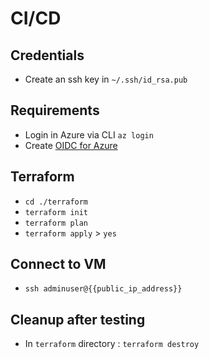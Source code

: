 # CI/CD

## Credentials

- Create an ssh key in `~/.ssh/id_rsa.pub`

## Requirements

- Login in Azure via CLI `az login`
- Create [OIDC for Azure](https://learn.microsoft.com/en-us/azure/developer/github/connect-from-azure?tabs=azure-cli%2Clinux)

## Terraform

- `cd ./terraform`
- `terraform init`
- `terraform plan`
- `terraform apply` > `yes`

## Connect to VM

- `ssh adminuser@{{public_ip_address}}`

## Cleanup after testing

- In `terraform` directory : `terraform destroy`